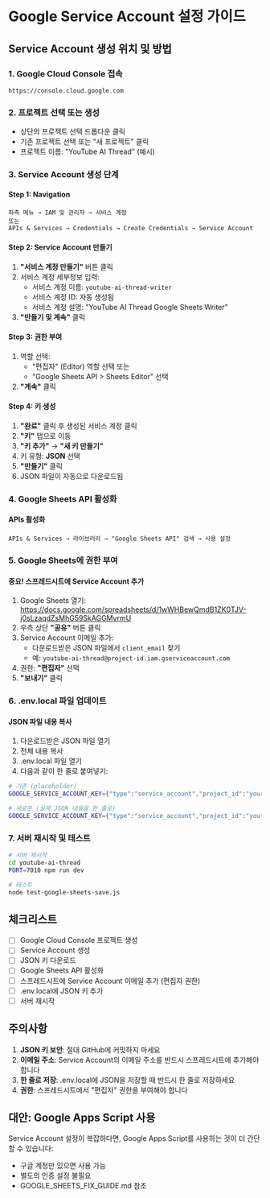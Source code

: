 # Google Service Account 설정 가이드

## Service Account 생성 위치 및 방법

### 1. Google Cloud Console 접속
```
https://console.cloud.google.com
```

### 2. 프로젝트 선택 또는 생성
- 상단의 프로젝트 선택 드롭다운 클릭
- 기존 프로젝트 선택 또는 "새 프로젝트" 클릭
- 프로젝트 이름: "YouTube AI Thread" (예시)

### 3. Service Account 생성 단계

#### Step 1: Navigation
```
좌측 메뉴 → IAM 및 관리자 → 서비스 계정
또는
APIs & Services → Credentials → Create Credentials → Service Account
```

#### Step 2: Service Account 만들기
1. **"서비스 계정 만들기"** 버튼 클릭
2. 서비스 계정 세부정보 입력:
   - 서비스 계정 이름: `youtube-ai-thread-writer`
   - 서비스 계정 ID: 자동 생성됨
   - 서비스 계정 설명: "YouTube AI Thread Google Sheets Writer"
3. **"만들기 및 계속"** 클릭

#### Step 3: 권한 부여
1. 역할 선택:
   - "편집자" (Editor) 역할 선택
   또는
   - "Google Sheets API > Sheets Editor" 선택
2. **"계속"** 클릭

#### Step 4: 키 생성
1. **"완료"** 클릭 후 생성된 서비스 계정 클릭
2. **"키"** 탭으로 이동
3. **"키 추가"** → **"새 키 만들기"**
4. 키 유형: **JSON** 선택
5. **"만들기"** 클릭
6. JSON 파일이 자동으로 다운로드됨

### 4. Google Sheets API 활성화

#### APIs 활성화
```
APIs & Services → 라이브러리 → "Google Sheets API" 검색 → 사용 설정
```

### 5. Google Sheets에 권한 부여

#### 중요! 스프레드시트에 Service Account 추가
1. Google Sheets 열기: https://docs.google.com/spreadsheets/d/1wWHBewQmdB1ZK0TJV-j0sLzaqdZsMhG59SkAGGMyrmU
2. 우측 상단 **"공유"** 버튼 클릭
3. Service Account 이메일 추가:
   - 다운로드받은 JSON 파일에서 `client_email` 찾기
   - 예: `youtube-ai-thread@project-id.iam.gserviceaccount.com`
4. 권한: **"편집자"** 선택
5. **"보내기"** 클릭

### 6. .env.local 파일 업데이트

#### JSON 파일 내용 복사
1. 다운로드받은 JSON 파일 열기
2. 전체 내용 복사
3. .env.local 파일 열기
4. 다음과 같이 한 줄로 붙여넣기:

```bash
# 기존 (placeholder)
GOOGLE_SERVICE_ACCOUNT_KEY={"type":"service_account","project_id":"your-project"...}

# 새로운 (실제 JSON 내용을 한 줄로)
GOOGLE_SERVICE_ACCOUNT_KEY={"type":"service_account","project_id":"youtube-ai-thread-123456","private_key_id":"abc123...","private_key":"-----BEGIN PRIVATE KEY-----\nMIIEvQ...\n-----END PRIVATE KEY-----\n","client_email":"youtube-ai-thread@youtube-ai-thread-123456.iam.gserviceaccount.com","client_id":"123456789","auth_uri":"https://accounts.google.com/o/oauth2/auth","token_uri":"https://oauth2.googleapis.com/token","auth_provider_x509_cert_url":"https://www.googleapis.com/oauth2/v1/certs","client_x509_cert_url":"https://www.googleapis.com/robot/v1/metadata/x509/youtube-ai-thread%40youtube-ai-thread-123456.iam.gserviceaccount.com"}
```

### 7. 서버 재시작 및 테스트

```bash
# 서버 재시작
cd youtube-ai-thread
PORT=7010 npm run dev

# 테스트
node test-google-sheets-save.js
```

## 체크리스트

- [ ] Google Cloud Console 프로젝트 생성
- [ ] Service Account 생성
- [ ] JSON 키 다운로드
- [ ] Google Sheets API 활성화
- [ ] 스프레드시트에 Service Account 이메일 추가 (편집자 권한)
- [ ] .env.local에 JSON 키 추가
- [ ] 서버 재시작

## 주의사항

1. **JSON 키 보안**: 절대 GitHub에 커밋하지 마세요
2. **이메일 주소**: Service Account의 이메일 주소를 반드시 스프레드시트에 추가해야 합니다
3. **한 줄로 저장**: .env.local에 JSON을 저장할 때 반드시 한 줄로 저장하세요
4. **권한**: 스프레드시트에서 "편집자" 권한을 부여해야 합니다

## 대안: Google Apps Script 사용

Service Account 설정이 복잡하다면, Google Apps Script를 사용하는 것이 더 간단할 수 있습니다:
- 구글 계정만 있으면 사용 가능
- 별도의 인증 설정 불필요
- GOOGLE_SHEETS_FIX_GUIDE.md 참조